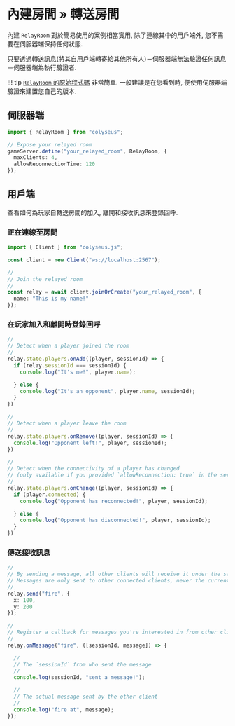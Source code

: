 # 內建房間 &raquo; 轉送房間

內建 `RelayRoom` 對於簡易使用的案例相當實用, 除了連線其中的用戶端外, 您不需要在伺服器端保持任何狀態.

只要透過轉送訊息(將其自用戶端轉寄給其他所有人)－伺服器端無法驗證任何訊息－伺服器端為執行驗證者.

!!! tip
    [`RelayRoom` 的原始程式碼](https://github.com/colyseus/colyseus/blob/master/src/rooms/RelayRoom.ts) 非常簡單. 一般建議是在您看到時, 便使用伺服器端驗證來建置您自己的版本.

## 伺服器端

```typescript
import { RelayRoom } from "colyseus";

// Expose your relayed room
gameServer.define("your_relayed_room", RelayRoom, {
  maxClients: 4,
  allowReconnectionTime: 120
});
```

## 用戶端

查看如何為玩家自轉送房間的加入, 離開和接收訊息來登錄回呼.

### 正在連線至房間

```typescript
import { Client } from "colyseus.js";

const client = new Client("ws://localhost:2567");

//
// Join the relayed room
//
const relay = await client.joinOrCreate("your_relayed_room", {
  name: "This is my name!"
});
```

### 在玩家加入和離開時登錄回呼


```typescript
//
// Detect when a player joined the room
//
relay.state.players.onAdd((player, sessionId) => {
  if (relay.sessionId === sessionId) {
    console.log("It's me!", player.name);

  } else {
    console.log("It's an opponent", player.name, sessionId);
  }
})

//
// Detect when a player leave the room
//
relay.state.players.onRemove((player, sessionId) => {
  console.log("Opponent left!", player, sessionId);
})

//
// Detect when the connectivity of a player has changed
// (only available if you provided `allowReconnection: true` in the server-side)
//
relay.state.players.onChange((player, sessionId) => {
  if (player.connected) {
    console.log("Opponent has reconnected!", player, sessionId);

  } else {
    console.log("Opponent has disconnected!", player, sessionId);
  }
})
```

### 傳送接收訊息

```typescript
//
// By sending a message, all other clients will receive it under the same name
// Messages are only sent to other connected clients, never the current one.
//
relay.send("fire", {
  x: 100,
  y: 200
});

//
// Register a callback for messages you're interested in from other clients.
//
relay.onMessage("fire", ([sessionId, message]) => {

  //
  // The `sessionId` from who sent the message
  //
  console.log(sessionId, "sent a message!");

  //
  // The actual message sent by the other client
  //
  console.log("fire at", message);
});
```
